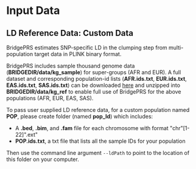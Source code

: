# Input Data

## LD Reference Data: Custom Data 

BridgePRS estimates SNP-specific LD in the clumping step from multi-population target data in PLINK binary format. 

BridgePRS includes sample thousand genome data (**BRIDGEDIR/data/kg_sample**) for super-groups (AFR and EUR).  A 
full dataset and corresponding population-id lists (**AFR.ids.txt**, **EUR.ids.txt**, **EAS.ids.txt**, **SAS.ids.txt**) can be 
downloaded [here](https://github.com/clivehoggart/BridgePRS/archive/refs/heads/main.zip) and unzipped into **BRIDGEDIR/data/kg_ref** to enable 
full use of BridgePRS for the above populations (AFR, EUR, EAS, SAS). 

To pass user supplied LD reference data, for a custom population named **POP**, please create folder (named **pop_ld**) which includes: 

- A **.bed**, **.bim**, and **.fam** file for each chromosome with format "chr"[1-22]".ext"
- **POP.ids.txt**, a txt file that lists all the sample IDs for your population

Then use the command line argument `--ldPath` to point to the location of this folder on your computer. 






